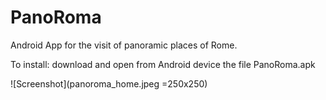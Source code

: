 # PanoRoma
Android App for the visit of panoramic places of Rome.

To install: download and open from Android device the file PanoRoma.apk

![Screenshot](panoroma_home.jpeg =250x250)
